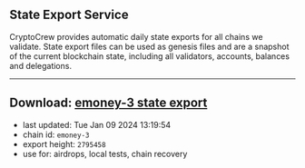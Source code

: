 ## State Export Service
CryptoCrew provides automatic daily state exports for all chains we validate. State export files can be used as genesis files and are a snapshot of the current blockchain state, including all validators, accounts, balances and delegations.

---
**Download: [emoney-3 state export](https://dl.ccvalidators.com/SERVICE/emoney/emoney-3_export_2795458.json)**
---

- last updated: Tue Jan 09 2024 13:19:54
- chain id: `emoney-3`
- export height: `2795458`
- use for: airdrops, local tests, chain recovery
